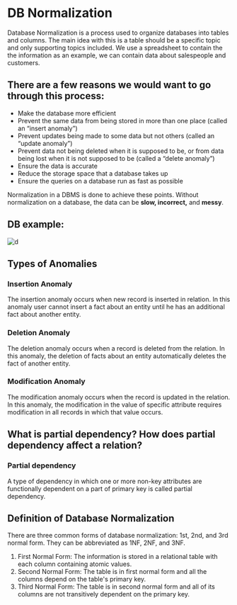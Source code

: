 # DB Normalization
Database Normalization is a process used to organize databases into tables and columns. The main idea with this is a table should be a specific topic and only supporting topics included. We use a spreadsheet to contain the the information as an example, we can contain data about salespeople and customers.

## There are a few reasons we would want to go through this process:

* Make the database more efficient
* Prevent the same data from being stored in more than one place (called an “insert anomaly”)
* Prevent updates being made to some data but not others (called an “update anomaly”)
* Prevent data not being deleted when it is supposed to be, or from data being lost when it is not supposed to be (called a “delete anomaly”)
* Ensure the data is accurate
* Reduce the storage space that a database takes up
* Ensure the queries on a database run as fast as possible

Normalization in a DBMS is done to achieve these points. Without normalization on a database, the data can be __slow, incorrect,__ and __messy__.

## DB example:

![d](https://www.plus2net.com/sql_tutorial/images/table.jpg)

## Types of Anomalies
### Insertion Anomaly
The insertion anomaly occurs when new record is inserted in relation. In this anomaly user cannot insert a fact about an entity until he has an additional fact about another entity.

### Deletion Anomaly
The deletion anomaly occurs when a record is deleted from the relation. In this anomaly, the deletion of facts about an entity automatically deletes the fact of another entity.

### Modification Anomaly
The modification anomaly occurs when the record is updated in the relation. In this anomaly, the modification in the value of specific attribute requires modification in all records in which that value occurs.

## What is partial dependency? How does partial dependency affect a relation?
### Partial dependency
A type of dependency in which one or more non-key attributes are functionally dependent on a part of primary key is called partial dependency.

## Definition of Database Normalization
There are three common forms of database normalization: 1st, 2nd, and 3rd normal form. They can be abbreviated as 1NF, 2NF, and 3NF.


1. First Normal Form: The information is stored in a relational table with each column containing atomic values.
2. Second Normal Form: The table is in first normal form and all the columns depend on the table's primary key.
3. Third Normal Form: The table is in second normal form and all of its columns are not transitively dependent on the primary key.


